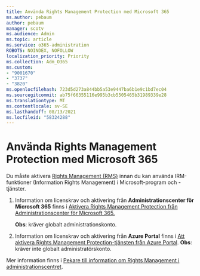 ```yaml
---
title: Använda Rights Management Protection med Microsoft 365
ms.author: pebaum
author: pebaum
manager: scotv
ms.audience: Admin
ms.topic: article
ms.service: o365-administration
ROBOTS: NOINDEX, NOFOLLOW
localization_priority: Priority
ms.collection: Adm_O365
ms.custom:
- "9001670"
- "3737"
- "3820"
ms.openlocfilehash: 723d5d273a844bb5a53e9447ba6b1e9c1bd7ec04
ms.sourcegitcommit: ab75f66355116e995b3cb5505465b31989339e28
ms.translationtype: MT
ms.contentlocale: sv-SE
ms.lasthandoff: 08/13/2021
ms.locfileid: "58324288"
---
```

# <a name="use-rights-management-protection-with-microsoft-365"></a>Använda Rights Management Protection med Microsoft 365

Du måste aktivera [Rights Management (RMS)](https://docs.microsoft.com/azure/information-protection/what-is-azure-rms) innan du kan använda IRM-funktioner (Information Rights Management) i Microsoft-program och -tjänster.

1. Information om licenskrav och aktivering från **Administrationscenter för Microsoft 365** finns i [Aktivera Rights Management Protection från Administrationscenter för Microsoft 365.](https://docs.microsoft.com/azure/information-protection/activate-office365) 

    **Obs**: kräver globalt administrationskonto.

2. Information om licenskrav och aktivering från **Azure Portal** finns i [Att aktivera Rights Management Protection-tjänsten från Azure Portal](https://docs.microsoft.com/azure/information-protection/activate-azure). **Obs**: kräver inte globalt administratörskonto.

Mer information finns i [Pekare till information om Rights Management i administrationscentret](https://docs.microsoft.com/office365/enterprise/activate-rms-in-office-365).
